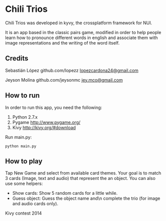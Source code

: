 Chili Trios
=================

Chili Trios was developed in kyvy, the crossplatform framework for NUI. 

It is an app based in the classic pairs game, modified in order to help people learn how to pronounce different words in english and associate them with image representations and the writing of the word itself.

Credits
-----------
Sebastián López github.com/lopezz lopezcardona24@gmail.com

Jeyson Molina github.com/jeysonmc jey.mco@gmail.com

How to run
-----------
In order to run this app, you need the following:

1. Python 2.7.x 
2. Pygame http://www.pygame.org/
3. Kivy http://kivy.org/#download

Run main.py:

```
python main.py
```

How to play
-----------

Tap New Game and select from available card themes. Your goal is to match 3 cards (Image, text and audio) that represent the an object. 
You can also use some helpers:
- Show cards: Show 5 random cards for a little while.
- Guess object: Guess the object name and\n complete the trio (for image and audio cards only).



Kivy contest 2014
